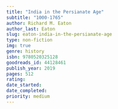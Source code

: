 ```yaml
---
title: "India in the Persianate Age"
subtitle: "1000-1765"
author: Richard M. Eaton
author_last: Eaton
slug: eaton-india-in-the-persianate-age
type: non-fiction
img: true
genre: history
isbn: 9780520325128
goodreads_id: 44128461
publish_year: 2019
pages: 512
rating: 
date_started:
date_completed:
priority: medium
---
```

